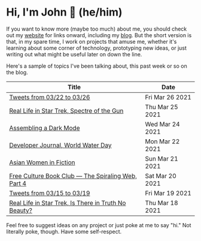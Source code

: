# Hi, I'm John 👋 (he/him)

If you want to know more (maybe too much) about me, you should check out my [website](https://john.colagioia.net/) for links onward, including my [blog](https://john.colagioia.net/blog).  But the short version is that, in my spare time, I work on projects that amuse me, whether it's learning about some corner of technology, prototyping new ideas, or just writing out what might be useful later on down the line.

Here's a sample of topics I've been talking about, this past week or so on the blog.

|Title|Date|
|-----|-------|
|[Tweets from 03/22 to 03/26](https://john.colagioia.net/blog/media/2021/03/26/week.html)|Fri Mar 26 2021|
|[Real Life in Star Trek, Spectre of the Gun](https://john.colagioia.net/blog/2021/03/25/spectre.html)|Thu Mar 25 2021|
|[Assembling a Dark Mode](https://john.colagioia.net/blog/2021/03/24/darkmode.html)|Wed Mar 24 2021|
|[Developer Journal, World Water Day](https://john.colagioia.net/blog/2021/03/22/water.html)|Mon Mar 22 2021|
|[Asian Women in Fiction](https://john.colagioia.net/blog/2021/03/21/asian.html)|Sun Mar 21 2021|
|[Free Culture Book Club — The Spiraling Web, Part 4](https://john.colagioia.net/blog/2021/03/20/spiraling4.html)|Sat Mar 20 2021|
|[Tweets from 03/15 to 03/19](https://john.colagioia.net/blog/media/2021/03/19/week.html)|Fri Mar 19 2021|
|[Real Life in Star Trek, Is There in Truth No Beauty?](https://john.colagioia.net/blog/2021/03/18/beauty.html)|Thu Mar 18 2021|

Feel free to suggest ideas on any project or just poke at me to say "hi." Not literally poke, though. Have some self-respect.
